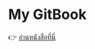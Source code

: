 # My GitBook

👉 [อ่านหนังสือที่นี่]([https://yourname.gitbook.io/yourbook/](https://app.gitbook.com/o/t3VwEWIcWHtZn8C2X1v8/s/et13LN6D0HhQWqXnkwWN/~/changes/16/))
